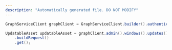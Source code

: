 ```yaml
---
description: "Automatically generated file. DO NOT MODIFY"
---
```

<!-- markdownlint-disable MD041 -->

```java
GraphServiceClient graphClient = GraphServiceClient.builder().authenticationProvider( authProvider ).buildClient();

UpdatableAsset updatableAsset = graphClient.admin().windows().updates().updatableAssets("983f03cd-03cd-983f-cd03-3f98cd033f98")
    .buildRequest()
    .get();
```
